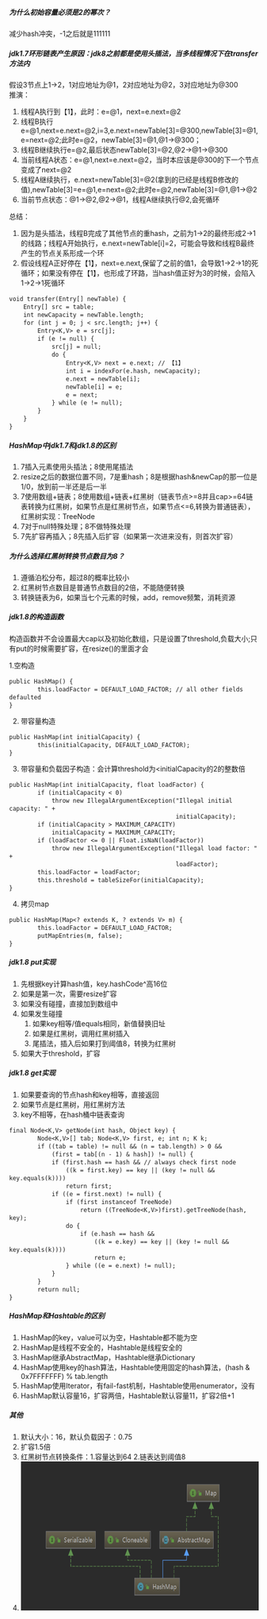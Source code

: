 ##### 为什么初始容量必须是2的幂次？

减少hash冲突，-1之后就是111111

##### jdk1.7环形链表产生原因：jdk8之前都是使用头插法，当多线程情况下在transfer方法内
假设3节点上1->2，1对应地址为@1，2对应地址为@2，3对应地址为@300  
推演：
1. 线程A执行到【1】，此时：e=@1，next=e.next=@2
2. 线程B执行e=@1,next=e.next=@2,i=3,e.next=newTable[3]=@300,newTable[3]=@1,e=next=@2;此时e=@2，newTable[3]=@1,@1->@300；
3. 线程B继续执行e=@2,最后状态newTable[3]=@2,@2->@1->@300
3. 当前线程A状态：e=@1,next=e.next=@2，当时本应该是@300的下一个节点变成了next=@2
4. 线程A继续执行，e.next=newTable[3]=@2(拿到的已经是线程B修改的值),newTable[3]=e=@1,e=next=@2;此时e=@2,newTable[3]=@1,@1->@2
5. 当前节点状态：@1->@2,@2->@1，线程A继续执行@2,会死循环

总结：
1. 因为是头插法，线程B完成了其他节点的重hash，之前为1->2的最终形成2->1的线路；线程A开始执行，e.next=newTable[i]=2，可能会导致和线程B最终产生的节点关系形成一个环
2. 假设线程A正好停在【1】，next=e.next,保留了之前的值1，会导致1->2->1的死循环；如果没有停在【1】，也形成了环路，当hash值正好为3的时候，会陷入1->2->1死循环
```
void transfer(Entry[] newTable) {
    Entry[] src = table;
    int newCapacity = newTable.length;
    for (int j = 0; j < src.length; j++) {
        Entry<K,V> e = src[j];
        if (e != null) {
            src[j] = null;
            do {
                Entry<K,V> next = e.next; // 【1】
                int i = indexFor(e.hash, newCapacity);
                e.next = newTable[i]; 
                newTable[i] = e;
                e = next;
            } while (e != null);
        }
    }
}
```
##### HashMap中jdk1.7和jdk1.8的区别

1. 7插入元素使用头插法；8使用尾插法
2. resize之后的数据位置不同，7是重hash；8是根据hash&newCap的那一位是1/0，放到前一半还是后一半
3. 7使用数组+链表；8使用数组+链表+红黑树（链表节点>=8并且cap>=64链表转换为红黑树，如果节点是红黑树节点，如果节点<=6,转换为普通链表），红黑树实现：TreeNode
4. 7对于null特殊处理；8不做特殊处理
5. 7先扩容再插入；8先插入后扩容（如果第一次进来没有，则首次扩容）

##### 为什么选择红黑树转换节点数目为8？
1. 遵循泊松分布，超过8的概率比较小
2. 红黑树节点数目是普通节点数目的2倍，不能随便转换
3. 转换链表为6，如果当七个元素的时候，add，remove频繁，消耗资源

##### jdk1.8的构造函数

构造函数并不会设置最大cap以及初始化数组，只是设置了threshold,负载大小;只有put的时候需要扩容，在resize()的里面才会

1.空构造
``` 
public HashMap() {
        this.loadFactor = DEFAULT_LOAD_FACTOR; // all other fields defaulted
}
```
2. 带容量构造
```
public HashMap(int initialCapacity) {
        this(initialCapacity, DEFAULT_LOAD_FACTOR);
}
```
3. 带容量和负载因子构造：会计算threshold为<initialCapacity的2的整数倍
```
public HashMap(int initialCapacity, float loadFactor) {
        if (initialCapacity < 0)
            throw new IllegalArgumentException("Illegal initial capacity: " +
                                               initialCapacity);
        if (initialCapacity > MAXIMUM_CAPACITY)
            initialCapacity = MAXIMUM_CAPACITY;
        if (loadFactor <= 0 || Float.isNaN(loadFactor))
            throw new IllegalArgumentException("Illegal load factor: " +
                                               loadFactor);
        this.loadFactor = loadFactor;
        this.threshold = tableSizeFor(initialCapacity);
}
```
4. 拷贝map
```
public HashMap(Map<? extends K, ? extends V> m) {
        this.loadFactor = DEFAULT_LOAD_FACTOR;
        putMapEntries(m, false);
}
```
##### jdk1.8 put实现
1. 先根据key计算hash值，key.hashCode^高16位
2. 如果是第一次，需要resize扩容
3. 如果没有碰撞，直接加到数组中
4. 如果发生碰撞
    1. 如果key相等/值equals相同，新值替换旧址
    2. 如果是红黑树，调用红黑树插入
    3. 尾插法，插入后如果打到阈值8，转换为红黑树
5. 如果大于threshold，扩容

##### jdk1.8 get实现
1. 如果要查询的节点hash和key相等，直接返回
2. 如果节点是红黑树，用红黑树方法
3. key不相等，在hash桶中链表查询
```
final Node<K,V> getNode(int hash, Object key) {
        Node<K,V>[] tab; Node<K,V> first, e; int n; K k;
        if ((tab = table) != null && (n = tab.length) > 0 &&
            (first = tab[(n - 1) & hash]) != null) {
            if (first.hash == hash && // always check first node
                ((k = first.key) == key || (key != null && key.equals(k))))
                return first;
            if ((e = first.next) != null) {
                if (first instanceof TreeNode)
                    return ((TreeNode<K,V>)first).getTreeNode(hash, key);
                do {
                    if (e.hash == hash &&
                        ((k = e.key) == key || (key != null && key.equals(k))))
                        return e;
                } while ((e = e.next) != null);
            }
        }
        return null;
}
```

##### HashMap和Hashtable的区别
1. HashMap的key，value可以为空，Hashtable都不能为空
2. HashMap是线程不安全的，Hashtable是线程安全的
3. HashMap继承AbstractMap，Hashtable继承Dictionary
4. HashMap使用key的hash算法，Hashtable使用固定的hash算法，(hash & 0x7FFFFFFF) % tab.length
5. HashMap使用Iterator，有fail-fast机制，Hashtable使用enumerator，没有
6. HashMap默认容量16，扩容两倍，Hashtable默认容量11，扩容2倍+1

##### 其他
1. 默认大小：16，默认负载因子：0.75
2. 扩容1.5倍
3. 红黑树节点转换条件：1.容量达到64 2.链表达到阈值8
4. <img src="../../img/HashMap结构.png" width="600" height="300" />  